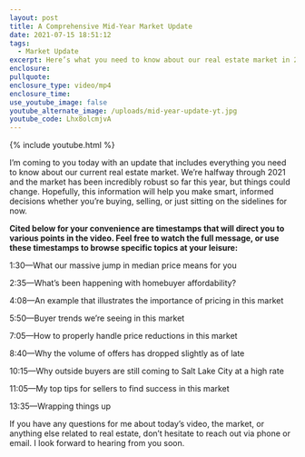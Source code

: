 ```yaml
---
layout: post
title: A Comprehensive Mid-Year Market Update
date: 2021-07-15 18:51:12
tags:
  - Market Update
excerpt: Here’s what you need to know about our real estate market in 2021.
enclosure:
pullquote:
enclosure_type: video/mp4
enclosure_time:
use_youtube_image: false
youtube_alternate_image: /uploads/mid-year-update-yt.jpg
youtube_code: Lhx8olcmjvA
---
```

{% include youtube.html %}

I’m coming to you today with an update that includes everything you need to know about our current real estate market. We’re halfway through 2021 and the market has been incredibly robust so far this year, but things could change. Hopefully, this information will help you make smart, informed decisions whether you’re buying, selling, or just sitting on the sidelines for now.

**Cited below for your convenience are timestamps that will direct you to various points in the video. Feel free to watch the full message, or use these timestamps to browse specific topics at your leisure:**

1:30—What our massive jump in median price means for you

2:35—What’s been happening with homebuyer affordability?

4:08—An example that illustrates the importance of pricing in this market

5:50—Buyer trends we’re seeing in this market

7:05—How to properly handle price reductions in this market

8:40—Why the volume of offers has dropped slightly as of late

10:15—Why outside buyers are still coming to Salt Lake City at a high rate

11:05—My top tips for sellers to find success in this market

13:35—Wrapping things up

If you have any questions for me about today’s video, the market, or anything else related to real estate, don’t hesitate to reach out via phone or email. I look forward to hearing from you soon.
